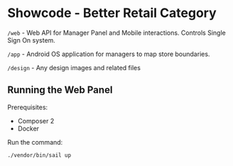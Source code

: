 # Showcode - Better Retail Category

`/web` - Web API for Manager Panel and Mobile interactions. Controls Single Sign On system.

`/app` - Android OS application for managers to map store boundaries.

`/design` - Any design images and related files

## Running the Web Panel
Prerequisites:
 - Composer 2
 - Docker

Run the command: 
```
./vendor/bin/sail up
```